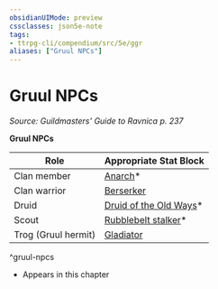 ```yaml
---
obsidianUIMode: preview
cssclasses: json5e-note
tags:
- ttrpg-cli/compendium/src/5e/ggr
aliases: ["Gruul NPCs"]
---
```

# Gruul NPCs
*Source: Guildmasters' Guide to Ravnica p. 237* 

**Gruul NPCs**

| Role | Appropriate Stat Block |
|------|------------------------|
| Clan member | [Anarch](3-Mechanics/CLI/bestiary/humanoid/anarch-ggr.md)* |
| Clan warrior | [Berserker](3-Mechanics/CLI/bestiary/humanoid/berserker.md) |
| Druid | [Druid of the Old Ways](3-Mechanics/CLI/bestiary/humanoid/druid-of-the-old-ways-ggr.md)* |
| Scout | [Rubblebelt stalker](3-Mechanics/CLI/bestiary/humanoid/rubblebelt-stalker-ggr.md)* |
| Trog (Gruul hermit) | [Gladiator](3-Mechanics/CLI/bestiary/humanoid/gladiator.md) |
^gruul-npcs

* Appears in this chapter